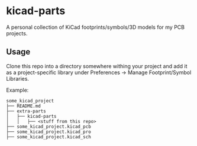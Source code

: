 # kicad-parts

A personal collection of KiCad footprints/symbols/3D models for my PCB projects.

## Usage

Clone this repo into a directory somewhere withing your project and add it as
a project-specific library under Preferences -> Manage Footprint/Symbol Libraries.

Example:

```
some_kicad_project
├── README.md
├── extra-parts
│   ├── kicad-parts
│   │   ├── <stuff from this repo>
├── some_kicad_project.kicad_pcb
├── some_kicad_project.kicad_pro
├── some_kicad_project.kicad_sch
```
